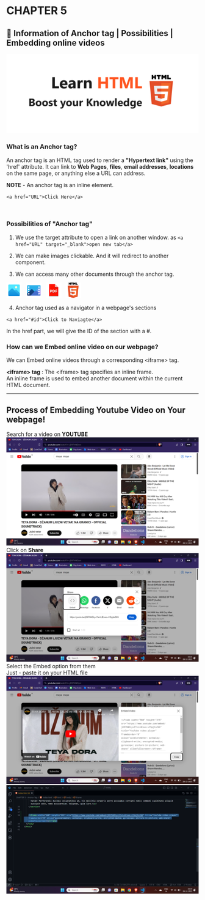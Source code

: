 # CHAPTER 5
## 🔴 Information of Anchor tag | Possibilities | Embedding online videos
![Banner](https://github.com/Ninja-Vikash/asset-cloud/blob/main/assets%20-%20HTML/HTML.png)

### What is an Anchor tag?
An anchor tag is an HTML tag used to render a **"Hypertext link"** using the 'href' attribute. It can link to **Web Pages**, **files**, **email addresses**, **locations** on the same page, or anything else a URL can address. <br>

**NOTE** - An anchor tag is an inline element.
```
<a href="URL">Click Here</a>
```
<br>

### Possibilities of "Anchor tag"
1. We use the target attribute to open a link on another window. as `<a href="URL" target="_blank">open new tab</a>`

2. We can make images clickable. And it will redirect to another component.

3. We can access many other documents through the anchor tag. <br>

<p>
  
<img src="https://github.com/Ninja-Vikash/asset-cloud/blob/main/icon%20%26%20png/image.png" height="40px" /> &nbsp;
<img src="https://github.com/Ninja-Vikash/asset-cloud/blob/main/icon%20%26%20png/video.png" height="40px" /> &nbsp;
<img src="https://github.com/Ninja-Vikash/asset-cloud/blob/main/icon%20%26%20png/pdf.png" height="40px" /> &nbsp;
<img src="https://github.com/Ninja-Vikash/asset-cloud/blob/main/icon%20%26%20png/htmlLogo.png" height="40px" />

</p>

4. Anchor tag used as a navigator in a webpage's sections
```
<a href="#id">Click to Naviagte</a>
```
In the href part, we will give the ID of the section with a #.

### How can we Embed online video on our webpage?
We can Embed online videos through a corresponding &lt;iframe&gt; tag. <br>

**&lt;iframe&gt; tag** : The &lt;iframe&gt; tag specifies an inline frame.
<br>
An inline frame is used to embed another document within the current HTML document.

---

## Process of Embedding Youtube Video on Your webpage!
Search for a video on **YOUTUBE**
![preview 1](https://github.com/Ninja-Vikash/asset-cloud/blob/main/assets%20-%20HTML/embed-1.png)
<br>
Click on **Share**
![preview 2](https://github.com/Ninja-Vikash/asset-cloud/blob/main/assets%20-%20HTML/embed-2.png)
Select the Embed option from them
<br>
Just - paste it on your HTML file
![preview 3](https://github.com/Ninja-Vikash/asset-cloud/blob/main/assets%20-%20HTML/embed-3.png)
![preview 4](https://github.com/Ninja-Vikash/asset-cloud/blob/main/assets%20-%20HTML/embed-4.png)
